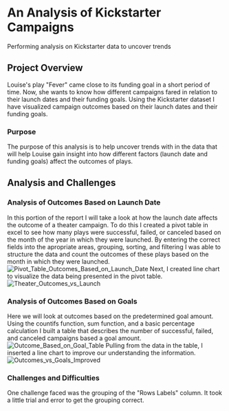 # An Analysis of Kickstarter Campaigns
Performing analysis on Kickstarter data to uncover trends
## Project Overview
Louise's play "Fever" came close to its funding goal in a short period of time. Now, she wants to know how different campaigns fared in relation to their launch dates and their funding goals. Using the Kickstarter dataset I have visualized campaign outcomes based on their launch dates and their funding goals.
### Purpose
The purpose of this analysis is to help uncover trends with in the data that will help Louise gain insight into how different factors (launch date and funding goals) affect the outcomes of plays.
## Analysis and Challenges
### Analysis of Outcomes Based on Launch Date
In this portion of the report I will take a look at how the launch date affects the outcome of a theater campaign. To do this I created a pivot table in excel to see how many plays were successful, failed, or canceled based on the month of the year in which they were launched. By entering the correct fields into the apropriate areas, grouping, sorting, and filtering I was able to structure the data and count the outcomes of these plays based on the month in which they were launched.
![Pivot_Table_Outcomes_Based_on_Launch_Date](https://user-images.githubusercontent.com/111163264/187095192-d18021fc-ea9c-4d3a-ae89-c2ff6e2dc138.PNG)
Next, I created line chart to visualize the data being presented in the pivot table.
![Theater_Outcomes_vs_Launch](https://user-images.githubusercontent.com/111163264/187094806-8d1c3843-7309-416a-b652-d8cc0474ceb8.png)
### Analysis of Outcomes Based on Goals
Here we will look at outcomes based on the predetermined goal amount. Using the countifs function, sum function, and a basic percentage calculation I built a table that describes the number of successful, failed, and canceled campaigns based a goal amount.
![Outcome_Based_on_Goal_Table](https://user-images.githubusercontent.com/111163264/187096048-1386df57-a15f-4004-95fe-31335e347ce6.PNG)
Pulling from the data in the table, I inserted a line chart to improve our understanding the information.
![Outcomes_vs_Goals_Improved](https://user-images.githubusercontent.com/111163264/187096305-3b65b83e-d0d1-4b35-8fe7-c384188882a6.png)
### Challenges and Difficulties
One challenge faced was the grouping of the "Rows Labels" column. It took a little trial and error to get the grouping correct.
